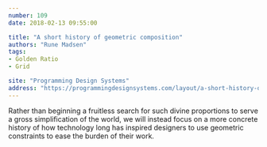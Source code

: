 ```yaml
---
number: 109
date: 2018-02-13 09:55:00

title: "A short history of geometric composition"
authors: "Rune Madsen"
tags:
- Golden Ratio
- Grid

site: "Programming Design Systems"
address: "https://programmingdesignsystems.com/layout/a-short-history-of-geometric-composition/index.html"
---
```


Rather than beginning a fruitless search for such divine proportions to serve a gross simplification of the world, we will instead focus on a more concrete history of how technology long has inspired designers to use geometric constraints to ease the burden of their work.
